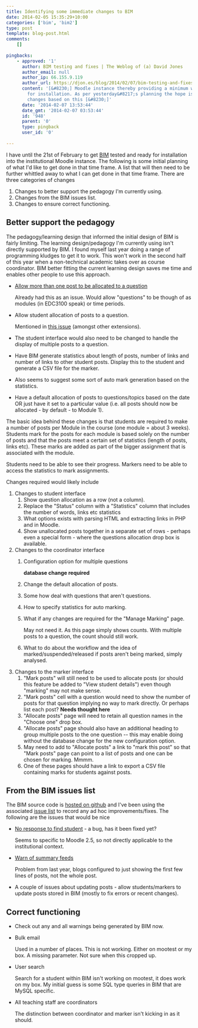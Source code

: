 ```yaml
---
title: Identifying some immediate changes to BIM
date: 2014-02-05 15:35:29+10:00
categories: ['bim', 'bim2']
type: post
template: blog-post.html
comments:
    []
    
pingbacks:
    - approved: '1'
      author: BIM testing and fixes | The Weblog of (a) David Jones
      author_email: null
      author_ip: 66.155.9.119
      author_url: https://djon.es/blog/2014/02/07/bim-testing-and-fixes/
      content: '[&#8230;] Moodle instance thereby providing a minimum working version
        for installation. As per yesterday&#8217;s planning the hope is to make further
        changes based on this [&#8230;]'
      date: '2014-02-07 13:53:44'
      date_gmt: '2014-02-07 03:53:44'
      id: '948'
      parent: '0'
      type: pingback
      user_id: '0'
    
---
```

I have until the 21st of February to get [BIM](/blog2/research/bam-blog-aggregation-management/) tested and ready for installation into the institutional Moodle instance. The following is some initial planning of what I'd like to get done in that time frame. A list that will then need to be further whittled away to what I can get done in that time frame. There are three categories of changes

1. Changes to better support the pedagogy I'm currently using.
2. Changes from the BIM issues list.
3. Changes to ensure correct functioning.

## Better support the pedagogy

The pedagogy/learning design that informed the initial design of BIM is fairly limiting. The learning design/pedagogy I'm currently using isn't directly supported by BIM. I found myself last year doing a range of programming kludges to get it to work. This won't work in the second half of this year when a non-technical academic takes over as course coordinator. BIM better fitting the current learning design saves me time and enables other people to use this approach.

- [Allow more than one post to be allocated to a question](https://github.com/djplaner/moodle-mod_bim/issues/60)
    
    Already had this as an issue. Would allow "questions" to be though of as modules (in EDC3100 speak) or time periods.
    
- Allow student allocation of posts to a question.
    
    Mentioned in [this issue](https://github.com/djplaner/moodle-mod_bim/issues/26) (amongst other extensions).
    
- The student interface would also need to be changed to handle the display of multiple posts to a question.
- Have BIM generate statistics about length of posts, number of links and number of links to other student posts. Display this to the student and generate a CSV file for the marker.
- Also seems to suggest some sort of auto mark generation based on the statistics.
- Have a default allocation of posts to questions/topics based on the date OR just have it set to a particular value (i.e. all posts should now be allocated - by default - to Module 1).

The basic idea behind these changes is that students are required to make a number of posts per Module in the course (one module = about 3 weeks). Students mark for the posts for each module is based solely on the number of posts and that the posts meet a certain set of statistics (length of posts, links etc). These marks are added as part of the bigger assignment that is associated with the module.

Students need to be able to see their progress. Markers need to be able to access the statistics to mark assignments.

Changes required would likely include

1. Changes to student interface
    1. Show question allocation as a row (not a column).
    2. Replace the "Status" column with a "Statistics" column that includes the number of words, links etc statistics
    3. What options exists with parsing HTML and extracting links in PHP and in Moodle.
    4. Show unallocated posts together in a separate set of rows - perhaps even a special form - where the questions allocation drop box is available.
2. Changes to the coordinator interface
    1. Configuration option for multiple questions
        
        **database change required**
        
    2. Change the default allocation of posts.
    3. Some how deal with questions that aren't questions.
    4. How to specify statistics for auto marking.
    5. What if any changes are required for the "Manage Marking" page.
        
        May not need it. As this page simply shows counts. With multiple posts to a question, the count should still work.
        
    6. What to do about the workflow and the idea of marked/suspended/released if posts aren't being marked, simply analysed.
3. Changes to the marker interface
    1. "Mark posts" will still need to be used to allocate posts (or should this feature be added to "View student details") even though "marking" may not make sense.
    2. "Mark posts" cell with a question would need to show the number of posts for that question implying no way to mark directly. Or perhaps list each post? **Needs thought here**
    3. "Allocate posts" page will need to retain all question names in the "Choose one" drop box.
    4. "Allocate posts" page should also have an additional heading to group multiple posts to the one question -- this may enable doing without the database change for the new configuration option.
    5. May need to add to "Allocate posts" a link to "mark this post" so that "Mark posts" page can point to a list of posts and one can be chosen for marking. Mmmm.
    6. One of these pages should have a link to export a CSV file containing marks for students against posts.

## From the BIM issues list

The BIM source code is [hosted on github](https://github.com/djplaner/moodle-mod_bim/) and I've been using the associated [issue list](https://github.com/djplaner/moodle-mod_bim/issues?labels=bim25&state=open) to record any ad hoc improvements/fixes. The following are the issues that would be nice

- [No response to find student](https://github.com/djplaner/moodle-mod_bim/issues/81) - a bug, has it been fixed yet?
    
    Seems to specific to Moodle 2.5, so not directly applicable to the institutional context.
    
- [Warn of summary feeds](https://github.com/djplaner/moodle-mod_bim/issues/76)
    
    Problem from last year, blogs configured to just showing the first few lines of posts, not the whole post.
    
- A couple of issues about updating posts - allow students/markers to update posts stored in BIM (mostly to fix errors or recent changes).

## Correct functioning

- Check out any and all warnings being generated by BIM now.
- Bulk email
    
    Used in a number of places. This is not working. Either on mootest or my box. A missing parameter. Not sure when this cropped up.
    
- User search
    
    Search for a student within BIM isn't working on mootest, it does work on my box. My initial guess is some SQL type queries in BIM that are MySQL specific.
    
- All teaching staff are coordinators
    
    The distinction between coordinator and marker isn't kicking in as it should.